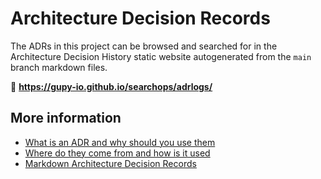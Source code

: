 # Architecture Decision Records

The ADRs in this project can be browsed and searched for in the Architecture
Decision History static website autogenerated from the `main` branch markdown
files.

🔗 **<https://gupy-io.github.io/searchops/adrlogs/>**

## More information

- [What is an ADR and why should you use them](https://www.thoughtworks.com/de/radar/techniques/lightweight-architecture-decision-records)
- [Where do they come from and how is it used](https://cognitect.com/blog/2011/11/15/documenting-architecture-decisions.html)
- [Markdown Architecture Decision Records](https://adr.github.io/)
